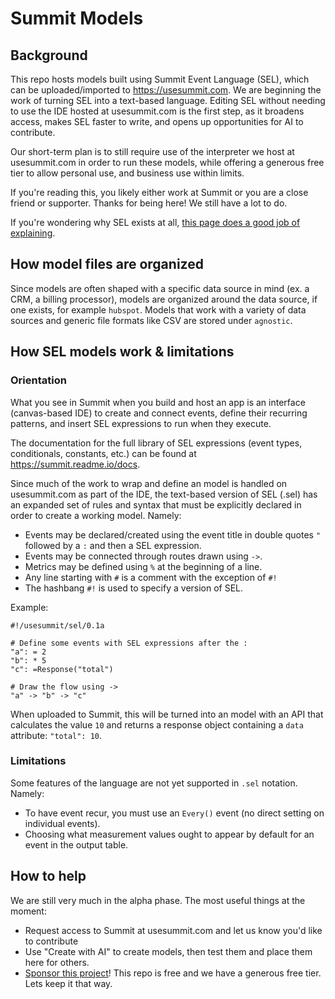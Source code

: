 # Summit Models

## Background
This repo hosts models built using Summit Event Language (SEL), which can be uploaded/imported to https://usesummit.com.  We are beginning the work of turning SEL into a text-based language.  Editing SEL without needing to use the IDE hosted at usesummit.com is the first step, as it broadens access, makes SEL faster to write, and opens up opportunities for AI to contribute.

Our short-term plan is to still require use of the interpreter we host at usesummit.com in order to run these models, while offering a generous free tier to allow personal use, and business use within limits.

If you're reading this, you likely either work at Summit or you are a close friend or supporter.  Thanks for being here!  We still have a lot to do.

If you're wondering why SEL exists at all, [this page does a good job of explaining](https://summit.readme.io/docs/what-it-is-why).

## How model files are organized
Since models are often shaped with a specific data source in mind (ex. a CRM, a billing processor), models are organized around the data source, if one exists, for example `hubspot`.  Models that work with a variety of data sources and generic file formats like CSV are stored under `agnostic`.

## How SEL models work & limitations

### Orientation
What you see in Summit when you build and host an app is an interface (canvas-based IDE) to create and connect events, define their recurring patterns, and insert SEL expressions to run when they execute.

The documentation for the full library of SEL expressions (event types, conditionals, constants, etc.) can be found at https://summit.readme.io/docs.

Since much of the work to wrap and define an model is handled on usesummit.com as part of the IDE, the text-based version of SEL (.sel) has an expanded set of rules and syntax that must be explicitly declared in order to create a working model.  Namely:

- Events may be declared/created using the event title in double quotes `"` followed by a `:` and then a SEL expression.
- Events may be connected through routes drawn using `->`.
- Metrics may be defined using `%` at the beginning of a line.
- Any line starting with `#` is a comment with the exception of `#!`
- The hashbang `#!` is used to specify a version of SEL.

Example:

```
#!/usesummit/sel/0.1a

# Define some events with SEL expressions after the :
"a": = 2
"b": * 5
"c": =Response("total")

# Draw the flow using ->
"a" -> "b" -> "c"

```

When uploaded to Summit, this will be turned into an model with an API that calculates the value `10` and returns a response object containing a `data` attribute: `"total": 10`.

### Limitations
Some features of the language are not yet supported in `.sel` notation.  Namely:

- To have event recur, you must use an `Every()` event (no direct setting on individual events).
- Choosing what measurement values ought to appear by default for an event in the output table.

## How to help

We are still very much in the alpha phase.  The most useful things at the moment:

- Request access to Summit at usesummit.com and let us know you'd like to contribute
- Use "Create with AI" to create models, then test them and place them here for others.
- [Sponsor this project](https://github.com/sponsors/usesummit)!  This repo is free and we have a generous free tier.  Lets keep it that way.

